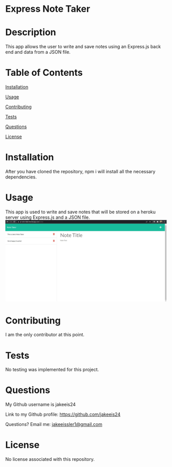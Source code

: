 # Express Note Taker

# Description

This app allows the user to write and save notes using an Express.js back end and data from a JSON file.

# Table of Contents

[Installation](#instructions)

[Usage](#usage)

[Contributing](#contributing)

[Tests](#tests)

[Questions](#questions)

[License](#license)

# Installation

After you have cloned the repository, npm i will install all the necessary dependencies.

# Usage

This app is used to write and save notes that will be stored on a heroku server using Express.js and a JSON file.
![Picture of the notetaker app with 2 notes saved](./public/assets/images/notetaker.jpg)

# Contributing

I am the only contributor at this point.

# Tests

No testing was implemented for this project.

# Questions

My Github username is jakeeis24

Link to my Github profile: https://github.com/jakeeis24

Questions? Email me: jakeeissler1@gmail.com

# License

No license associated with this repository.
